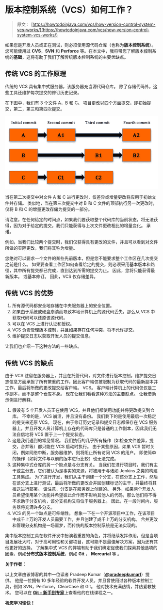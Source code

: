 # 版本控制系统（VCS）如何工作？

> 原文： [https://howtodoinjava.com/vcs/how-version-control-system-vcs-works/](https://howtodoinjava.com/vcs/how-version-control-system-vcs-works/)

如果您是开发人员或正在测试，则必须使用源代码仓库（也称为**版本控制系统**）。 您可能使用过 **CVS**，**SVN** 和 **Perforce** 等。在本文中，我将带您了解版本控制系统的**基础**，这将有助于我们了解传统版本控制系统的主要优缺点。

## 传统 VCS 的工作原理

传统的 VCS 具有集中式服务器，该服务器充当源代码仓库。 除了存储代码外，这些工具还维护每次提交的修订历史记录。

在下图中，我们有 3 个文件 A，B 和 C。 项目更改以四个方面提交，即初始提交，第二，第三和第四次提交。

![Version Control System - Delta Changes](img/bef58e08ae5b9c15e963dabf24fda40f.png)

当在第二次提交中对文件 A 和 C 进行更改时，仅差异或增量更改将应用​​于初始文件并存储。 类似地，当在第三次提交中对 B 和 C 文件的顶部执行另一次更改时，仅将 B 和 C 的增量更改存储为提交的一部分。

请注意，在任何给定的时间点，如果我们要获取整个代码库的当前状态，将无法获得，因为对于给定的提交，我们只能获得与上次文件更改相比的增量变化。 承诺。

例如，当我们比较两个提交时，我们仅获得具有更改的文件，并且可以看到对文件所做的实际更改，我们将其称为增量。

您绝对可以要求一个文件的某些先前版本，但是您不能要求整个工作区在几次提交之前是什么。 如果要查看工作区如何查看给定的提交，则必须采用基本版本和路径，其中所有提交都已完成，直到达到所需的提交为止。 因此，您将只能获得最新版本。 或基本修订。 因此，VCS 仅存储差异。

## 传统 VCS 的优势

1.  所有源代码都安全地存储在中央服务器上的安全位置。
2.  如果由于系统或硬盘崩溃而导致本地计算机上的源代码丢失，那么从 VCS 中获取代码可以还原该源代码。
3.  可以在 VCS 上进行认证和授权。
4.  VCS 负责管理版本控制，并且如果存在任何冲突，将不允许提交。
5.  维护提交日志以获取开发人员的提交信息。

让我们也介绍一下这种方法的一些缺点。

## 传统 VCS 的缺点

由于 VCS 驻留在服务器上，并且在托管代码，对文件进行版本控制，维护提交日志信息方面承担了所有繁重的工作，因此客户端仅被限制为获取代码的最新副本并工作，最后将所做的更改提交给客户端。 VCS。 客户端计算机上的代码仅仅是工作副本，而不是整个仓库本身。 现在让我们看看这种方法的主要缺点。 让我借助示例进行解释。

1.  假设有 5 个开发人员正在使用 VCS，并且他们都使用功能并将更改提交到仓库。 不幸的是，VCS 崩溃，并且没有备份。 我们剩下的是使用最后一次稳定的提交来还原 VCS。 现在，由于修订历史记录和提交日志都保存在 VCS 服务器上，并且开发人员计算机上存在的代码库只是普通的工作副本，因此我们无法自信地将 VCS 置于上一个提交状态。
2.  这是我们遇到的常见情况。 我们执行的几乎所有操作（如检查文件差异，提交，合并等）都只能在 VCS 启动时执行。 由于某些原因，如果 VCS 暂时关闭，例如网络中断，服务器维护，则将阻止所有访问 VCS 的用户。 即使简单的操作（如将文件与以前的版本进行比较）也无法完成。
3.  这种集中式仓库的另一个缺点是与分支有关。 当我们在进行项目时，我们有主干或主分支，它们被认为是事实的来源，将被用于与诸如 Jenkins 之类的构建工具集成。 为了进行开发，我们从主干创建一个分支，在该分支上工作，然后在该分支上进行测试，最后将所做的更改合并回创建标记的主干，并最终将其推送进行部署。 请注意，分支是在服务器上创建的。 另外，如果两个开发人员希望使用某个功能并希望彼此合作而不影响其他人的代码，那么他们将不得不求助于分支机构，该分支机构又将位于服务器上。 因此，在一段时间内，服务器将充满许多分支。
4.  VCS 的另一个缺点是可伸缩性。 想象一下在一个开源项目中工作，在该项目中成千上万的开发人员需要工作，并且创建了成千上万的分支机构。 合并更改和管理分支机构是一场噩梦，而传统的版本控制系统是无法实现的。

集中版本控制工具在软件开发中扮演着重要的角色，并将继续发挥作用，但是当项目发展壮大时，对于高可用性和关键项目，这可能不是最佳解决方案，因为还有其他更好的选择。 了解集中式 VCS 的弊端有助于我们确定促使我们探索其他选项的因素，例如**分布式版本控制系统**，例如 **Git** ， **Mercurial** 等 。

**关于作者：**

以上文章由该博客的其中一位读者 Pradeep Kumar（[**@pradeepkumarl**](https://twitter.com/pradeepkumarl)）提供。 他是一位拥有 10 多年经验的软件开发人员，并且曾使用过各种版本控制工具，例如 SVN，Perforce，ClearCase 和 Git。 他对技术充满热情，并热爱教技术。 您可以在 [**Git – 新手到专家**](http://prashdeep.usefedora.com)上查看他的在线课程之一。

**祝您学习愉快！**